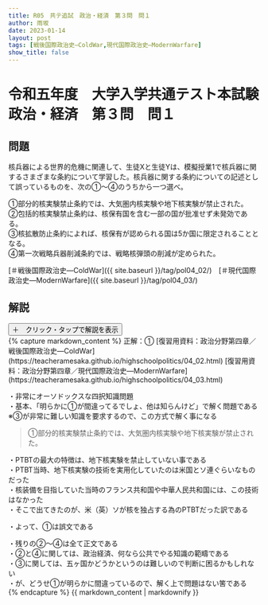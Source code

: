 ```yaml
---
title: R05　共テ追試　政治・経済　第３問　問１
author: 雨坂
date: 2023-01-14
layout: post
tags: [戦後国際政治史―ColdWar,現代国際政治史―ModernWarfare]
show_title: false
---
```

  
# 令和五年度　大学入学共通テスト本試験　政治・経済　第３問　問１  
  
## 問題  
核兵器による世界的危機に関連して、生徒Xと生徒Yは、模擬授業1で核兵器に関するさまざまな条約について学習した。核兵器に関する条約についての記述として誤っているものを、次の①～④のうちから一つ選べ。  
  
①部分的核実験禁止条約では、大気圏内核実験や地下核実験が禁止された。  
②包括的核実験禁止条約は、核保有国を含む一部の国が批准せず未発効である。  
③核拡散防止条約によれば、核保有が認められる国は5か国に限定されることとなる。  
④第一次戦略兵器削減条約では、戦略核弾頭の削減が定められた。  
  
[＃戦後国際政治史―ColdWar]({{ site.baseurl }}/tag/pol04_02/)　[＃現代国際政治史―ModernWarfare]({{ site.baseurl }}/tag/pol04_03/)  
  
## 解説  
<div class="collapsible">
  <button class="collapsible-button">＋　クリック・タップで解説を表示</button>
  <div class="collapsible-content">
    {% capture markdown_content %}
正解：①  
[復習用資料：政治分野第四章／戦後国際政治史―ColdWar](https://teacheramesaka.github.io/highschoolpolitics/04_02.html)  
[復習用資料：政治分野第四章／現代国際政治史―ModernWarfare](https://teacheramesaka.github.io/highschoolpolitics/04_03.html)  
  
・非常にオーソドックスな四択知識問題  
・基本、「明らかに①が間違ってるでしょ、他は知らんけど」で解く問題である  
※③が非常に難しい知識を要求するので、この方式で解く事になる  
  
>①部分的核実験禁止条約では、大気圏内核実験や地下核実験が禁止された。  
  
・PTBTの最大の特徴は、地下核実験を禁止していない事である  
・PTBT当時、地下核実験の技術を実用化していたのは米国とソ連ぐらいなものだった  
・核装備を目指していた当時のフランス共和国や中華人民共和国には、この技術はなかった  
・そこで出てきたのが、米（英）ソが核を独占する為のPTBTだった訳である  
  
・よって、①は誤文である  
  
・残りの②～④は全て正文である  
・②と④に関しては、政治経済、何なら公共でやる知識の範疇である  
・③に関しては、五ヶ国かどうかというのは難しいので判断に困るかもしれない  
・が、どうせ①が明らかに間違っているので、解く上で問題はない筈である  
    {% endcapture %}
    {{ markdown_content | markdownify }}
  </div>
</div>